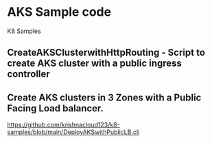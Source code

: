 # AKS Sample code
K8 Samples


## CreateAKSClusterwithHttpRouting - Script to create AKS cluster with a public ingress controller 

## Create AKS clusters in 3 Zones with a Public Facing Load balancer.
https://github.com/krishnacloud123/k8-samples/blob/main/DeployAKSwithPublicLB.cli
